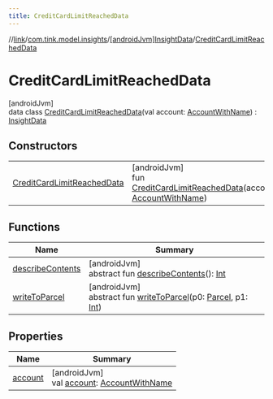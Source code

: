```yaml
---
title: CreditCardLimitReachedData
---
```

//[link](../../../../index.html)/[com.tink.model.insights](../../index.html)/[[androidJvm]InsightData](../index.html)/[CreditCardLimitReachedData](index.html)



# CreditCardLimitReachedData



[androidJvm]\
data class [CreditCardLimitReachedData](index.html)(val account: [AccountWithName](../../../com.tink.model.account/[android-jvm]-account-with-name/index.html)) : [InsightData](../index.html)



## Constructors


| | |
|---|---|
| [CreditCardLimitReachedData](-credit-card-limit-reached-data.html) | [androidJvm]<br>fun [CreditCardLimitReachedData](-credit-card-limit-reached-data.html)(account: [AccountWithName](../../../com.tink.model.account/[android-jvm]-account-with-name/index.html)) |


## Functions


| Name | Summary |
|---|---|
| [describeContents](../../../com.tink.service.provider/[android-jvm]-provider-filter/index.html#-1578325224%2FFunctions%2F-812656150) | [androidJvm]<br>abstract fun [describeContents](../../../com.tink.service.provider/[android-jvm]-provider-filter/index.html#-1578325224%2FFunctions%2F-812656150)(): [Int](https://kotlinlang.org/api/latest/jvm/stdlib/kotlin/-int/index.html) |
| [writeToParcel](../../../com.tink.service.provider/[android-jvm]-provider-filter/index.html#-1754457655%2FFunctions%2F-812656150) | [androidJvm]<br>abstract fun [writeToParcel](../../../com.tink.service.provider/[android-jvm]-provider-filter/index.html#-1754457655%2FFunctions%2F-812656150)(p0: [Parcel](https://developer.android.com/reference/kotlin/android/os/Parcel.html), p1: [Int](https://kotlinlang.org/api/latest/jvm/stdlib/kotlin/-int/index.html)) |


## Properties


| Name | Summary |
|---|---|
| [account](account.html) | [androidJvm]<br>val [account](account.html): [AccountWithName](../../../com.tink.model.account/[android-jvm]-account-with-name/index.html) |

